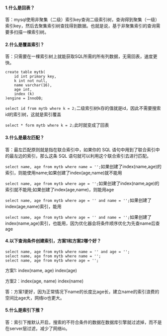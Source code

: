 #### 1.什么是回表？

答：mysql使用非聚集（二级）索引key查询二级索引树，查询得到聚集（一级）索引key，然后去聚集索引树查找得到数据。也就是说，基于非聚集索引的查询需要多扫描一棵索引树。

#### 2.什么是覆盖索引？

答：只需要在一棵索引树上就能获取SQL所需的所有列数据，无需回表，速度更快。
```
create table mytb(
    id int primary key, 
    k int not null, 
    name varchar(16),
    age int,
    index (k)
)engine = InnoDB;
```
`select id from mytb where k = 2;`二级索引树k存的值就是id，因此不需要搜索id的索引树，这就是索引覆盖

`select * form mytb where k = 2;`此时就变成了回表

#### 3.什么是最左匹配？
答：最左匹配原则就是指在联合索引中，如果你的 SQL 语句中用到了联合索引中的最左边的索引，那么这条 SQL 语句就可以利用这个联合索引去进行匹配。

`select name, age from mytb where name = '';`如果创建了index(name,age)的索引，则能使用name;如果创建了index(age,name)就不能用

`select name, age from mytb where age = '';`如果创建了index(name,age)的索引就不能用;如果创建了index(age,name)，则能用age

`select name, age from mytb where age = '' and name = '';`如果创建了index(age,name)索引，能用

`select name, age from mytb where age = '' and name = '';`如果创建了index(name,age)索引，也能用，因为优化器会将条件顺序优化为先查name后查age

#### 4.以下查询条件创建索引，方案1和方案2哪个好？
```
select name, age from mytb where name = '' and age = '';
select name, age from mytb where name = '';
select name, age from mytb where age = '';
```
方案1: index(name, age) index(age)

方案2：index(age, name) index(name)

答：方案1更好，因为正常情况下name的长度比age长，建立name的索引浪费的空间比age大，网络io也更大。

#### 5.什么是索引下推？

答：索引下推默认开启，搜索的不符合条件的数据在数据库引擎就过滤掉，而不是在server层过滤，减少了网络io。
